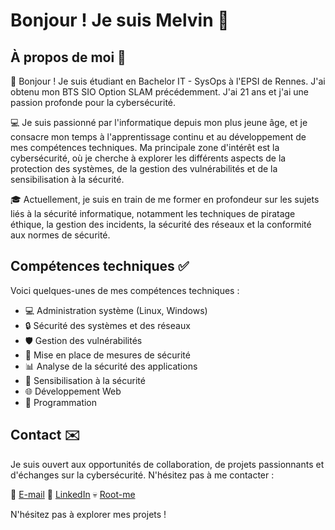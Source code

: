 # Bonjour ! Je suis Melvin 🧑

## À propos de moi 🤙

👋 Bonjour ! Je suis étudiant en Bachelor IT - SysOps à l'EPSI de Rennes. J'ai obtenu mon BTS SIO Option SLAM précédemment. J'ai 21 ans et j'ai une passion profonde pour la cybersécurité.

💻 Je suis passionné par l'informatique depuis mon plus jeune âge, et je consacre mon temps à l'apprentissage continu et au développement de mes compétences techniques. Ma principale zone d'intérêt est la cybersécurité, où je cherche à explorer les différents aspects de la protection des systèmes, de la gestion des vulnérabilités et de la sensibilisation à la sécurité.

🎓 Actuellement, je suis en train de me former en profondeur sur les sujets liés à la sécurité informatique, notamment les techniques de piratage éthique, la gestion des incidents, la sécurité des réseaux et la conformité aux normes de sécurité.

## Compétences techniques ✅

Voici quelques-unes de mes compétences techniques :

- 💻 Administration système (Linux, Windows)
- 🔒 Sécurité des systèmes et des réseaux
- 🛡️ Gestion des vulnérabilités
- 🚧 Mise en place de mesures de sécurité
- 📊 Analyse de la sécurité des applications
- 📢 Sensibilisation à la sécurité
- 🌐 Développement Web
- 🤖 Programmation

## Contact ✉️

Je suis ouvert aux opportunités de collaboration, de projets passionnants et d'échanges sur la cybersécurité. N'hésitez pas à me contacter :

📧 [E-mail](mailto:melvinlh76@gmail.com)
🔗 [LinkedIn](https://www.linkedin.com/in/melvin-prevost-b29106200/)
💀 [Root-me](https://www.root-me.org/Ritsu-750896?lang=fr#db0cfca3290746d83e60aa3e619e30d9)

N'hésitez pas à explorer mes projets !
